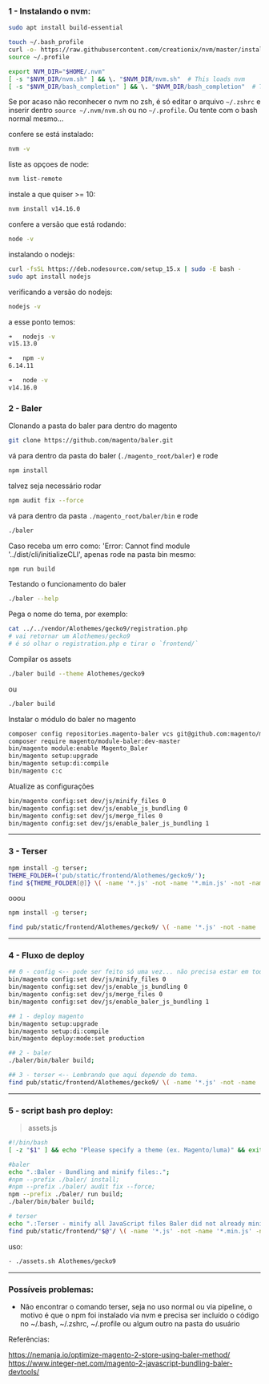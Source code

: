 ### 1 - Instalando o nvm:

```bash
sudo apt install build-essential

touch ~/.bash_profile
curl -o- https://raw.githubusercontent.com/creationix/nvm/master/install.sh | bash
source ~/.profile

export NVM_DIR="$HOME/.nvm"
[ -s "$NVM_DIR/nvm.sh" ] && \. "$NVM_DIR/nvm.sh"  # This loads nvm
[ -s "$NVM_DIR/bash_completion" ] && \. "$NVM_DIR/bash_completion"  # This loads nvm bash_completion
```

Se por acaso não reconhecer o nvm no zsh, é só editar o arquivo `~/.zshrc` e inserir dentro `source ~/.nvm/nvm.sh` ou no `~/.profile`. Ou tente com o bash normal mesmo...

confere se está instalado:

```bash
nvm -v
```

liste as opçoes de node:

```bash
nvm list-remote
```

instale a que quiser >= 10:

```bash
nvm install v14.16.0
```

confere a versão que está rodando:

```bash
node -v
```

instalando o nodejs:

```bash
curl -fsSL https://deb.nodesource.com/setup_15.x | sudo -E bash -
sudo apt install nodejs
```

verificando a versão do nodejs:

```bash
nodejs -v
```

a esse ponto temos:

```bash
➜   nodejs -v
v15.13.0

➜   npm -v
6.14.11

➜   node -v
v14.16.0
```

### 2 - Baler

Clonando a pasta do baler para dentro do magento

```bash
git clone https://github.com/magento/baler.git  
```

vá para dentro da pasta do baler (`./magento_root/baler`) e rode

```bash
npm install  
```

talvez seja necessário rodar

```bash
npm audit fix --force
```

vá para dentro da pasta `./magento_root/baler/bin` e rode

```bash
./baler
```

Caso receba um erro como: 'Error: Cannot find module '../dist/cli/initializeCLI', apenas rode na pasta bin mesmo:

```bash
npm run build  
```

Testando o funcionamento do baler

```bash
./baler --help
```

Pega o nome do tema, por exemplo:
```bash
cat ../../vendor/Alothemes/gecko9/registration.php
# vai retornar um Alothemes/gecko9
# é só olhar o registration.php e tirar o `frontend/`
```

Compilar os assets
```bash
./baler build --theme Alothemes/gecko9
```
ou
```bash
./baler build
```

Instalar o módulo do baler no magento
```bash
composer config repositories.magento-baler vcs git@github.com:magento/m2-baler.git
composer require magento/module-baler:dev-master
bin/magento module:enable Magento_Baler
bin/magento setup:upgrade
bin/magento setup:di:compile
bin/magento c:c
```

Atualize as configurações

```bash
bin/magento config:set dev/js/minify_files 0
bin/magento config:set dev/js/enable_js_bundling 0
bin/magento config:set dev/js/merge_files 0
bin/magento config:set dev/js/enable_baler_js_bundling 1  
```

---

### 3 - Terser

```bash
npm install -g terser;
THEME_FOLDER=('pub/static/frontend/Alothemes/gecko9/');
find ${THEME_FOLDER[@]} \( -name '*.js' -not -name '*.min.js' -not -name 'core-bundle.js' -not -name 'requirejs-bundle-config.js' \) -exec terser \{} -c -m reserved=['$','jQuery','define','require','exports'] -o \{} \;
```
ooou
```bash
npm install -g terser;

find pub/static/frontend/Alothemes/gecko9/ \( -name '*.js' -not -name '*.min.js' -not -name 'core-bundle.js' -not -name 'requirejs-bundle-config.js' \) -exec terser \{} -c -m reserved=['$','jQuery','define','require','exports'] -o \{} \;
```

---

### 4 - Fluxo de deploy

```bash
## 0 - config <-- pode ser feito só uma vez... não precisa estar em todos os deploys
bin/magento config:set dev/js/minify_files 0
bin/magento config:set dev/js/enable_js_bundling 0
bin/magento config:set dev/js/merge_files 0
bin/magento config:set dev/js/enable_baler_js_bundling 1  

## 1 - deploy magento
bin/magento setup:upgrade
bin/magento setup:di:compile
bin/magento deploy:mode:set production

## 2 - baler
./baler/bin/baler build;

## 3 - terser <-- Lembrando que aqui depende do tema.
find pub/static/frontend/Alothemes/gecko9/ \( -name '*.js' -not -name '*.min.js' -not -name 'core-bundle.js' -not -name 'requirejs-bundle-config.js' \) -exec terser \{} -c -m reserved=['$','jQuery','define','require','exports'] -o \{} \;
```

---

### 5 - script bash pro deploy:
> assets.js
```bash
#!/bin/bash
[ -z "$1" ] && echo "Please specify a theme (ex. Magento/luma)" && exit

#baler
echo ".:Baler - Bundling and minify files:.";
#npm --prefix ./baler/ install;
#npm --prefix ./baler/ audit fix --force;
npm --prefix ./baler/ run build;
./baler/bin/baler build;

# terser
echo ".:Terser - minify all JavaScript files Baler did not already minify:.";
find pub/static/frontend/"$@"/ \( -name '*.js' -not -name '*.min.js' -not -name 'core-bundle.js' -not -name 'requirejs-bundle-config.js' \) -exec terser \{} -c -m reserved=['$','jQuery','define','require','exports'] -o \{} \;
```

uso:
```bash
- ./assets.sh Alothemes/gecko9
```

---

### Possíveis problemas:

- Não encontrar o comando terser, seja no uso normal ou via pipeline, o motivo é que o npm foi instalado via nvm e precisa ser incluído o código no ~/.bash, ~/.zshrc, ~/.profile ou algum outro na pasta do usuário


Referências:

https://nemanja.io/optimize-magento-2-store-using-baler-method/
https://www.integer-net.com/magento-2-javascript-bundling-baler-devtools/
